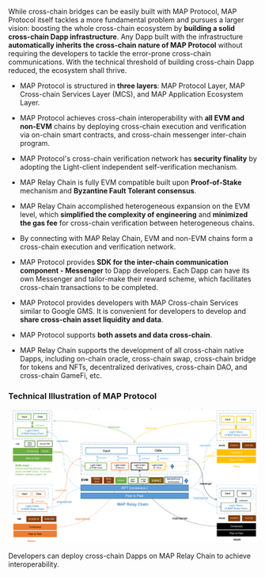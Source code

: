 While cross-chain bridges can be easily built with MAP Protocol, MAP Protocol itself tackles a more fundamental problem and pursues a larger vision: boosting the whole cross-chain ecosystem by **building a solid cross-chain Dapp infrastructure**. Any Dapp built with the infrastructure **automatically inherits the cross-chain nature of MAP Protocol** without requiring the developers to tackle the error-prone cross-chain communications. With the technical threshold of building cross-chain Dapp reduced, the ecosystem shall thrive.

* MAP Protocol is structured in **three layers**: MAP Protocol Layer, MAP Cross-chain Services Layer (MCS), and MAP Application Ecosystem Layer.

* MAP Protocol achieves cross-chain interoperability with **all EVM and non-EVM** chains by deploying cross-chain execution and verification via on-chain smart contracts, and cross-chain messenger inter-chain program.

* MAP Protocol's cross-chain verification network has **security finality** by adopting the Light-client independent self-verification mechanism.

* MAP Relay Chain is fully EVM compatible built upon **Proof-of-Stake** mechanism and **Byzantine Fault Tolerant consensus**. 

* MAP Relay Chain accomplished heterogeneous expansion on the EVM level, which **simplified the complexity of engineering** and **minimized the gas fee** for cross-chain verification between heterogeneous chains. 

* By connecting with MAP Relay Chain, EVM and non-EVM chains form a cross-chain execution and verification network. 

* MAP Protocol provides **SDK for the inter-chain communication component - Messenger** to Dapp developers. Each Dapp can have its own Messenger and tailor-make their reward scheme, which facilitates cross-chain transactions to be completed.

* MAP Protocol provides developers with MAP Cross-chain Services similar to Google GMS. It is convenient for developers to develop and **share cross-chain asset liquidity and data**.

* MAP Protocol supports **both assets and data cross-chain**.

* MAP Relay Chain supports the development of all cross-chain native Dapps, including on-chain oracle, cross-chain swap, cross-chain bridge for tokens and NFTs, decentralized derivatives, cross-chain DAO, and cross-chain GameFi, etc. 

### Technical Illustration of MAP Protocol

![](technical-illustration.png)

Developers can deploy cross-chain Dapps on MAP Relay Chain to achieve interoperability.
